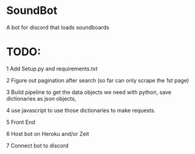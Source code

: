 # SoundBot
A bot for discord that loads soundboards

# TODO:
 1 Add Setup.py and requirements.txt
 
 2 Figure out pagination after search (so far can only scrape the 1st page)
 
 3 Build pipeline to get the data objects we need with python, save dictionaries as json objects,
 
 4 use javascript to use those dictionaries to make requests.
 
 5 Front End
 
 6 Host bot on Heroku and/or Zeit
 
 7 Connect bot to discord
